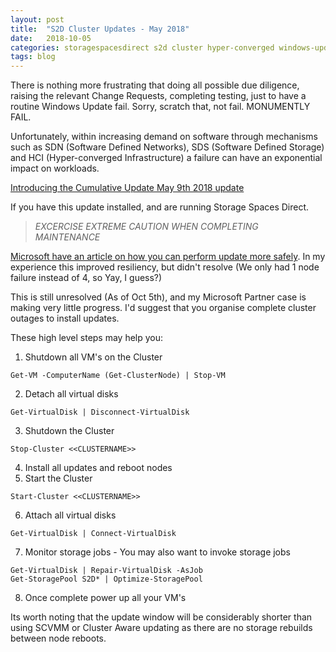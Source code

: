 ```yaml
---
layout: post
title:  "S2D Cluster Updates - May 2018"
date:   2018-10-05
categories: storagespacesdirect s2d cluster hyper-converged windows-update
tags: blog
---
```


There is nothing more frustrating that doing all possible due diligence, raising the relevant Change Requests, completing testing, just to have a routine Windows Update fail. Sorry, scratch that, not fail. MONUMENTLY FAIL.

Unfortunately, within increasing demand on software through mechanisms such as SDN (Software Defined Networks), SDS (Software Defined Storage) and HCI (Hyper-converged Infrastructure) a failure can have an exponential impact on workloads.

[Introducing the Cumulative Update May 9th 2018 update](https://support.microsoft.com/en-us/help/4103723/windows-10-update-kb4103723)

If you have this update installed, and are running Storage Spaces Direct.
> *EXCERCISE EXTREME CAUTION WHEN COMPLETING MAINTENANCE*

[Microsoft have an article on how you can perform update more safely](https://support.microsoft.com/en-us/help/4462487/event-5120-with-status-io-timeout-c00000b5-after-an-s2d-node-restart-o). In my experience this improved resiliency, but didn't resolve (We only had 1 node failure instead of 4, so Yay, I guess?)

This is still unresolved (As of Oct 5th), and my Microsoft Partner case is making very little progress. I'd suggest that you organise complete cluster outages to install updates.

These high level steps may help you:

1. Shutdown all VM's on the Cluster
~~~~~~~~~~~
Get-VM -ComputerName (Get-ClusterNode) | Stop-VM
~~~~~~~~~~~
2. Detach all virtual disks
~~~~~~~~~~~
Get-VirtualDisk | Disconnect-VirtualDisk
~~~~~~~~~~~
3. Shutdown the Cluster
~~~~~~~~~~~
Stop-Cluster <<CLUSTERNAME>>
~~~~~~~~~~~
4. Install all updates and reboot nodes
5. Start the Cluster
~~~~~~~~~~~
Start-Cluster <<CLUSTERNAME>>
~~~~~~~~~~~
6. Attach all virtual disks
~~~~~~~~~~~
Get-VirtualDisk | Connect-VirtualDisk
~~~~~~~~~~~
7. Monitor storage jobs - You may also want to invoke storage jobs
~~~~~~~~~~~~~~~~~
Get-VirtualDisk | Repair-VirtualDisk -AsJob
Get-StoragePool S2D* | Optimize-StoragePool
~~~~~~~~~~~~~~~~~
8. Once complete power up all your VM's

Its worth noting that the update window will be considerably shorter than using SCVMM or Cluster Aware updating as there are no storage rebuilds between node reboots.
